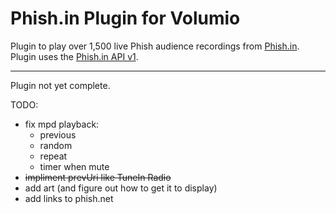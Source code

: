 # Phish.in Plugin for Volumio

Plugin to play over 1,500 live Phish audience recordings from [Phish.in](http://phish.in).  Plugin uses the [Phish.in API v1](http://phish.in/api-docs).

---

Plugin not yet complete.

TODO:
- fix mpd playback:
  * previous
  * random
  * repeat
  * timer when mute
- ~~impliment prevUri like TuneIn Radio~~
- add art (and figure out how to get it to display)
- add links to phish.net
